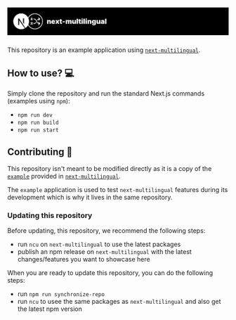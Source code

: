 # ![next-multilingual](./next-multilingual-banner.svg)

This repository is an example application using [`next-multilingual`](https://github.com/Avansai/next-multilingual).

## How to use? 💻

Simply clone the repository and run the standard Next.js commands (examples using `npm`):

- `npm run dev`
- `npm run build`
- `npm run start`

## Contributing 💨

This repository isn't meant to be modified directly as it is a copy of the [`example`](https://github.com/Avansai/next-multilingual/tree/main/example) provided in [`next-multilingual`](https://github.com/Avansai/next-multilingual).

The `example` application is used to test `next-multilingual` features during its development which is why it lives in the same repository.

### Updating this repository

Before updating, this repository, we recommend the following steps:

- run `ncu` on `next-multilingual` to use the latest packages
- publish an npm release on `next-multilingual` with the latest changes/features you want to showcase here

When you are ready to update this repository, you can do the following steps:

- run `npm run synchronize-repo`
- run `ncu` to usee the same packages as `next-multilingual` and also get the latest npm version